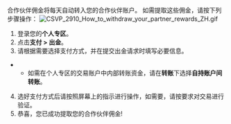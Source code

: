 合作伙伴佣金将每天自动转入您的合作伙伴账户。
如需提取这些佣金，请按下列步骤操作：
![CSVP_2910_How_to_withdraw_your_partner_rewards_ZH.gif](https://cdn.jsdelivr.net/gh/jarlin8/OSS@main/exhelp/CSVP_2910_How_to_withdraw_your_partner_rewards_ZH.gif)
1.  登录您的**个人专区**。
2.  点击**支付 > 出金**。
3.  请根据需要选择支付方式，并在提交出金请求时填写必要信息。
-   -   如需在个人专区的交易账户中内部转账资金，请在**转账**下选择**自持账户间转账**。
4.  选好支付方式后请按照屏幕上的指示进行操作，如需要，请按要求对交易进行验证。
5.  恭喜，您已成功提取您的合作伙伴佣金!
